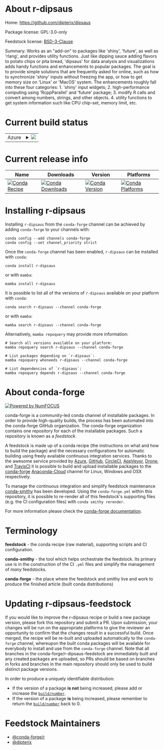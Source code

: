 About r-dipsaus
===============

Home: https://github.com/dipterix/dipsaus

Package license: GPL-3.0-only

Feedstock license: [BSD-3-Clause](https://github.com/conda-forge/r-dipsaus-feedstock/blob/main/LICENSE.txt)

Summary: Works as an "add-on" to packages like 'shiny', 'future', as well as 'rlang',
and provides utility functions. Just like dipping sauce adding flavors to potato
chips or pita bread, 'dipsaus' for data analysis and visualizations adds handy
functions and enhancements to popular packages. The goal is to provide simple solutions
that are frequently asked for online, such as how to synchronize 'shiny' inputs
without freezing the app, or how to get memory size on 'Linux' or 'MacOS' system.
The enhancements roughly fall into these four categories: 1. 'shiny' input widgets;
2. high-performance computing using 'RcppParallel' and 'future' package; 3.
modify R calls and convert among numbers, strings, and other objects. 4. utility
functions to get system information such like CPU chip-set, memory limit, etc.


Current build status
====================


<table>
    
  <tr>
    <td>Azure</td>
    <td>
      <details>
        <summary>
          <a href="https://dev.azure.com/conda-forge/feedstock-builds/_build/latest?definitionId=17813&branchName=main">
            <img src="https://dev.azure.com/conda-forge/feedstock-builds/_apis/build/status/r-dipsaus-feedstock?branchName=main">
          </a>
        </summary>
        <table>
          <thead><tr><th>Variant</th><th>Status</th></tr></thead>
          <tbody><tr>
              <td>linux_64_r_base4.1</td>
              <td>
                <a href="https://dev.azure.com/conda-forge/feedstock-builds/_build/latest?definitionId=17813&branchName=main">
                  <img src="https://dev.azure.com/conda-forge/feedstock-builds/_apis/build/status/r-dipsaus-feedstock?branchName=main&jobName=linux&configuration=linux_64_r_base4.1" alt="variant">
                </a>
              </td>
            </tr><tr>
              <td>linux_64_r_base4.2</td>
              <td>
                <a href="https://dev.azure.com/conda-forge/feedstock-builds/_build/latest?definitionId=17813&branchName=main">
                  <img src="https://dev.azure.com/conda-forge/feedstock-builds/_apis/build/status/r-dipsaus-feedstock?branchName=main&jobName=linux&configuration=linux_64_r_base4.2" alt="variant">
                </a>
              </td>
            </tr><tr>
              <td>osx_64_r_base4.1</td>
              <td>
                <a href="https://dev.azure.com/conda-forge/feedstock-builds/_build/latest?definitionId=17813&branchName=main">
                  <img src="https://dev.azure.com/conda-forge/feedstock-builds/_apis/build/status/r-dipsaus-feedstock?branchName=main&jobName=osx&configuration=osx_64_r_base4.1" alt="variant">
                </a>
              </td>
            </tr><tr>
              <td>osx_64_r_base4.2</td>
              <td>
                <a href="https://dev.azure.com/conda-forge/feedstock-builds/_build/latest?definitionId=17813&branchName=main">
                  <img src="https://dev.azure.com/conda-forge/feedstock-builds/_apis/build/status/r-dipsaus-feedstock?branchName=main&jobName=osx&configuration=osx_64_r_base4.2" alt="variant">
                </a>
              </td>
            </tr><tr>
              <td>win_64</td>
              <td>
                <a href="https://dev.azure.com/conda-forge/feedstock-builds/_build/latest?definitionId=17813&branchName=main">
                  <img src="https://dev.azure.com/conda-forge/feedstock-builds/_apis/build/status/r-dipsaus-feedstock?branchName=main&jobName=win&configuration=win_64_" alt="variant">
                </a>
              </td>
            </tr>
          </tbody>
        </table>
      </details>
    </td>
  </tr>
</table>

Current release info
====================

| Name | Downloads | Version | Platforms |
| --- | --- | --- | --- |
| [![Conda Recipe](https://img.shields.io/badge/recipe-r--dipsaus-green.svg)](https://anaconda.org/conda-forge/r-dipsaus) | [![Conda Downloads](https://img.shields.io/conda/dn/conda-forge/r-dipsaus.svg)](https://anaconda.org/conda-forge/r-dipsaus) | [![Conda Version](https://img.shields.io/conda/vn/conda-forge/r-dipsaus.svg)](https://anaconda.org/conda-forge/r-dipsaus) | [![Conda Platforms](https://img.shields.io/conda/pn/conda-forge/r-dipsaus.svg)](https://anaconda.org/conda-forge/r-dipsaus) |

Installing r-dipsaus
====================

Installing `r-dipsaus` from the `conda-forge` channel can be achieved by adding `conda-forge` to your channels with:

```
conda config --add channels conda-forge
conda config --set channel_priority strict
```

Once the `conda-forge` channel has been enabled, `r-dipsaus` can be installed with `conda`:

```
conda install r-dipsaus
```

or with `mamba`:

```
mamba install r-dipsaus
```

It is possible to list all of the versions of `r-dipsaus` available on your platform with `conda`:

```
conda search r-dipsaus --channel conda-forge
```

or with `mamba`:

```
mamba search r-dipsaus --channel conda-forge
```

Alternatively, `mamba repoquery` may provide more information:

```
# Search all versions available on your platform:
mamba repoquery search r-dipsaus --channel conda-forge

# List packages depending on `r-dipsaus`:
mamba repoquery whoneeds r-dipsaus --channel conda-forge

# List dependencies of `r-dipsaus`:
mamba repoquery depends r-dipsaus --channel conda-forge
```


About conda-forge
=================

[![Powered by
NumFOCUS](https://img.shields.io/badge/powered%20by-NumFOCUS-orange.svg?style=flat&colorA=E1523D&colorB=007D8A)](https://numfocus.org)

conda-forge is a community-led conda channel of installable packages.
In order to provide high-quality builds, the process has been automated into the
conda-forge GitHub organization. The conda-forge organization contains one repository
for each of the installable packages. Such a repository is known as a *feedstock*.

A feedstock is made up of a conda recipe (the instructions on what and how to build
the package) and the necessary configurations for automatic building using freely
available continuous integration services. Thanks to the awesome service provided by
[Azure](https://azure.microsoft.com/en-us/services/devops/), [GitHub](https://github.com/),
[CircleCI](https://circleci.com/), [AppVeyor](https://www.appveyor.com/),
[Drone](https://cloud.drone.io/welcome), and [TravisCI](https://travis-ci.com/)
it is possible to build and upload installable packages to the
[conda-forge](https://anaconda.org/conda-forge) [Anaconda-Cloud](https://anaconda.org/)
channel for Linux, Windows and OSX respectively.

To manage the continuous integration and simplify feedstock maintenance
[conda-smithy](https://github.com/conda-forge/conda-smithy) has been developed.
Using the ``conda-forge.yml`` within this repository, it is possible to re-render all of
this feedstock's supporting files (e.g. the CI configuration files) with ``conda smithy rerender``.

For more information please check the [conda-forge documentation](https://conda-forge.org/docs/).

Terminology
===========

**feedstock** - the conda recipe (raw material), supporting scripts and CI configuration.

**conda-smithy** - the tool which helps orchestrate the feedstock.
                   Its primary use is in the construction of the CI ``.yml`` files
                   and simplify the management of *many* feedstocks.

**conda-forge** - the place where the feedstock and smithy live and work to
                  produce the finished article (built conda distributions)


Updating r-dipsaus-feedstock
============================

If you would like to improve the r-dipsaus recipe or build a new
package version, please fork this repository and submit a PR. Upon submission,
your changes will be run on the appropriate platforms to give the reviewer an
opportunity to confirm that the changes result in a successful build. Once
merged, the recipe will be re-built and uploaded automatically to the
`conda-forge` channel, whereupon the built conda packages will be available for
everybody to install and use from the `conda-forge` channel.
Note that all branches in the conda-forge/r-dipsaus-feedstock are
immediately built and any created packages are uploaded, so PRs should be based
on branches in forks and branches in the main repository should only be used to
build distinct package versions.

In order to produce a uniquely identifiable distribution:
 * If the version of a package **is not** being increased, please add or increase
   the [``build/number``](https://docs.conda.io/projects/conda-build/en/latest/resources/define-metadata.html#build-number-and-string).
 * If the version of a package **is** being increased, please remember to return
   the [``build/number``](https://docs.conda.io/projects/conda-build/en/latest/resources/define-metadata.html#build-number-and-string)
   back to 0.

Feedstock Maintainers
=====================

* [@conda-forge/r](https://github.com/conda-forge/r/)
* [@dipterix](https://github.com/dipterix/)

